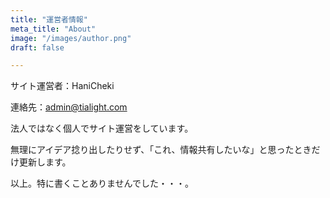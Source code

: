 ```yaml
---
title: "運営者情報"
meta_title: "About"
image: "/images/author.png"
draft: false

---
```


サイト運営者：HaniCheki

連絡先：admin@tialight.com
 

法人ではなく個人でサイト運営をしています。

無理にアイデア捻り出したりせず、「これ、情報共有したいな」と思ったときだけ更新します。



以上。特に書くことありませんでした・・・。
